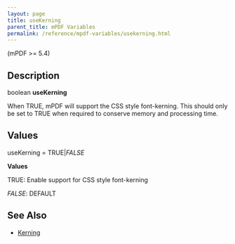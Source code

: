 ```yaml
---
layout: page
title: useKerning
parent_title: mPDF Variables
permalink: /reference/mpdf-variables/usekerning.html
---
```


<div id="bpmbook" class="bpmbook" style="direction:ltr;">
<div class="topic_user_field">
<div id="U0">
<p>(mPDF &gt;= 5.4)</p>
<h2>Description</h2>

<div class="alert alert-info" role="alert">boolean <b>useKerning</b></div>
<p>When <span class="smallblock">TRUE</span>, mPDF will support the CSS style <span class="parameter">font-kerning</span>. This should only be set to <span class="smallblock">TRUE</span> when required to conserve memory and processing time.</p>
<h2>Values</h2>
<p class="manual_param_dt"><span class="parameter">useKerning</span> = <span class="smallblock">TRUE</span>|<span class="smallblock"><i>FALSE</i></span></p>
<p class="manual_param_dd"><b>Values</b>

<span class="smallblock">TRUE</span>: Enable support for CSS style <span class="parameter">font-kerning</span>

<span class="smallblock"><i>FALSE</i></span>: <span class="smallblock">DEFAULT</span></p>
<h2>See Also</h2>
<ul>
<li class="manual_boxlist"><a href="{{ "/what-else-can-i-do/kerning.html" | prepend: site.baseurl }}">Kerning</a> </li>
</ul>
</div>
</div>

